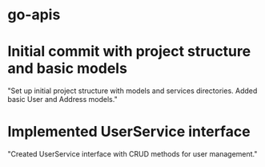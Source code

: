 # go-apis

# Initial commit with project structure and basic models 

"Set up initial project structure with models and services directories. Added basic User and Address models."

# Implemented UserService interface

"Created UserService interface with CRUD methods for user management."



